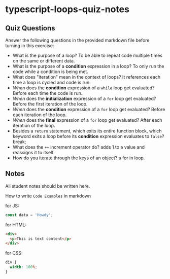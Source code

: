 # typescript-loops-quiz-notes

## Quiz Questions

Answer the following questions in the provided markdown file before turning in this exercise:

- What is the purpose of a loop?
  To be able to repeat code multiple times on the same or different data.
- What is the purpose of a **condition** expression in a loop?
  To only run the code while a condition is being met.
- What does "iteration" mean in the context of loops?
  It references each time a loop is cycled and code is run.
- _When_ does the **condition** expression of a `while` loop get evaluated?
  Before each time the code is run.
- _When_ does the **initialization** expression of a `for` loop get evaluated?
  Before the first iteration of the loop.
- _When_ does the **condition** expression of a `for` loop get evaluated?
  Before each iteration of the loop.
- _When_ does the **final** expression of a `for` loop get evaluated?
  After each iteration of the loop.
- Besides a `return` statement, which exits its entire function block, which keyword exits a loop before its **condition** expression evaluates to `false`?
  break;
- What does the `++` increment operator do?
  adds 1 to a value and reassigns it to itself.
- How do you iterate through the keys of an object?
  a for in loop.

## Notes

All student notes should be written here.

How to write `Code Examples` in markdown

for JS:

```javascript
const data = 'Howdy';
```

for HTML:

```html
<div>
  <p>This is text content</p>
</div>
```

for CSS:

```css
div {
  width: 100%;
}
```
